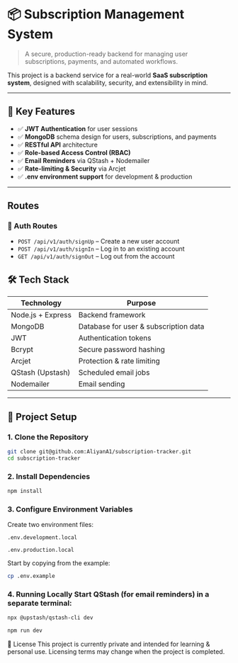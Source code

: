 # 📦 Subscription Management System

> A secure, production-ready backend for managing user subscriptions, payments, and automated workflows.

This project is a backend service for a real-world **SaaS subscription system**, designed with scalability, security, and extensibility in mind.

---

## 🧠 Key Features

- ✅ **JWT Authentication** for user sessions
- ✅ **MongoDB** schema design for users, subscriptions, and payments
- ✅ **RESTful API** architecture
- ✅ **Role-based Access Control (RBAC)**
- ✅ **Email Reminders** via QStash + Nodemailer
- ✅ **Rate-limiting & Security** via Arcjet
- ✅ **.env environment support** for development & production

---

## Routes

### 🔐 Auth Routes

- `POST /api/v1/auth/signUp` – Create a new user account  
- `POST /api/v1/auth/signIn` – Log in to an existing account  
- `GET /api/v1/auth/signOut` – Log out from the account  


## 🛠 Tech Stack

| Technology    | Purpose                              |
|---------------|--------------------------------------|
| Node.js + Express | Backend framework                 |
| MongoDB       | Database for user & subscription data |
| JWT           | Authentication tokens                |
| Bcrypt        | Secure password hashing              |
| Arcjet        | Protection & rate limiting           |
| QStash (Upstash) | Scheduled email jobs               |
| Nodemailer    | Email sending                        |

---

## 📁 Project Setup

### 1. Clone the Repository

```bash
git clone git@github.com:AliyanA1/subscription-tracker.git
cd subscription-tracker

```

### 2. Install Dependencies

```bash
npm install
```

### 3. Configure Environment Variables
Create two environment files:

`.env.development.local`

`.env.production.local`

Start by copying from the example:

```bash
cp .env.example
```

### 4. Running Locally Start QStash (for email reminders) in a separate terminal:  

```bash
npx @upstash/qstash-cli dev

npm run dev
```

📄 License
This project is currently private and intended for learning & personal use. Licensing terms may change when the project is completed.


